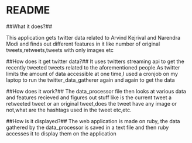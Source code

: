 # README

##What it does?##

This application gets twitter data related to Arvind Kejrival and Narendra Modi and finds out different features in it like number of original tweets,retweets,tweets with only images etc

##How does it get twitter data?##
It uses twitters streaming api to get the recently tweeted tweets related to the aforementioned people.As twitter limits the amount of data accessible at one time,I used a cronjob on my laptop to run the twitter_data_gatherer again and again to get the data

##How does it work?##
The data_processor file then looks at various data and features recieved and figures out stuff like is the current tweet a retweeted tweet or an original tweet,does the tweet have any image or not,what are the hashtags used in the tweet etc,etc.

##How is it displayed?##
The web application is made on ruby, the data gathered by the data_processor is saved in a text file and then ruby accesses it to display them on the application
